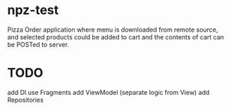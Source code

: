 # npz-test

Pizza Order application where menu is downloaded from remote source, and selected products could be added to cart and the contents of cart can be POSTed to server.

# TODO

add DI
use Fragments
add ViewModel (separate logic from View)
add Repositories
